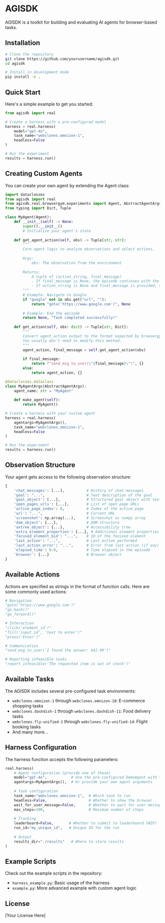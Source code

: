 # AGISDK

AGISDK is a toolkit for building and evaluating AI agents for browser-based tasks.

## Installation

```bash
# Clone the repository
git clone https://github.com/yourusername/agisdk.git
cd agisdk

# Install in development mode
pip install -e .
```

## Quick Start

Here's a simple example to get you started:

```python
from agisdk import real

# Create a harness with a pre-configured model
harness = real.harness(
    model="gpt-4o",
    task_name="webclones.omnizon-1",
    headless=False
)

# Run the experiment
results = harness.run()
```

## Creating Custom Agents

You can create your own agent by extending the Agent class:

```python
import dataclasses
from agisdk import real
from agisdk.real.browsergym.experiments import Agent, AbstractAgentArgs
from typing import Dict, Tuple

class MyAgent(Agent):
    def __init__(self) -> None:
        super().__init__()
        # Initialize your agent's state
        
    def get_agent_action(self, obs) -> Tuple[str, str]:
        """
        Core agent logic to analyze observations and select actions.
        
        Args:
            obs: The observation from the environment
            
        Returns:
            A tuple of (action_string, final_message)
            - If final_message is None, the episode continues with the given action
            - If action_string is None and final_message is provided, the episode ends
        """
        # Example: Navigate to Google
        if "google" not in obs.get("url", ""):
            return "goto('https://www.google.com')", None
            
        # Example: End the episode
        return None, "Task completed successfully!"
    
    def get_action(self, obs: dict) -> Tuple[str, Dict]:
        """
        Convert agent_action output to the format expected by browsergym.
        You usually don't need to modify this method.
        """
        agent_action, final_message = self.get_agent_action(obs)
        
        if final_message:
            return f"send_msg_to_user(\"{final_message}\")", {}
        else:
            return agent_action, {}

@dataclasses.dataclass
class MyAgentArgs(AbstractAgentArgs):
    agent_name: str = "MyAgent"
    
    def make_agent(self):
        return MyAgent()

# Create a harness with your custom agent
harness = real.harness(
    agentargs=MyAgentArgs(),
    task_name="webclones.omnizon-1",
    headless=False
)

# Run the experiment
results = harness.run()
```

## Observation Structure

Your agent gets access to the following observation structure:

```python
{
    'chat_messages': [...],          # History of chat messages
    'goal': "...",                   # Text description of the goal
    'goal_object': [...],            # Structured goal object with text and images
    'open_pages_urls': [...],        # List of open page URLs
    'active_page_index': 0,          # Index of the active page
    'url': "...",                    # Current URL
    'screenshot': np.array(...),     # Screenshot as numpy array
    'dom_object': {...},             # DOM structure
    'axtree_object': {...},          # Accessibility tree
    'extra_element_properties': {...}, # Additional element properties
    'focused_element_bid': "...",    # ID of the focused element
    'last_action': "...",            # Last action performed
    'last_action_error': "...",      # Error from last action (if any)
    'elapsed_time': 0.0,             # Time elapsed in the episode
    'browser': {...}                 # Browser object
}
```

## Available Actions

Actions are specified as strings in the format of function calls. Here are some commonly used actions:

```python
# Navigation
"goto('https://www.google.com')"
"go_back()"
"go_forward()"

# Interaction
"click('element_id')"
"fill('input_id', 'text to enter')"
"press('Enter')"

# Communication
"send_msg_to_user('I found the answer: $42.99')"

# Reporting infeasible tasks
"report_infeasible('The requested item is out of stock')"
```

## Available Tasks

The AGISDK includes several pre-configured task environments:

- `webclones.omnizon-1` through `webclones.omnizon-10`: E-commerce shopping tasks
- `webclones.dashdish-1` through `webclones.dashdish-11`: Food delivery tasks
- `webclones.fly-unified-1` through `webclones.fly-unified-14`: Flight booking tasks
- And many more...

## Harness Configuration

The harness function accepts the following parameters:

```python
real.harness(
    # Agent configuration (provide one of these)
    model="gpt-4o",           # Use the pre-configured DemoAgent with this model
    agentargs=MyAgentArgs(),  # Or provide your own agent arguments
    
    # Task configuration
    task_name="webclones.omnizon-1",  # Which task to run
    headless=False,                   # Whether to show the browser
    wait_for_user_message=False,      # Whether to wait for user messages
    max_steps=100,                    # Maximum number of steps
    
    # Tracking
    leaderboard=False,       # Whether to submit to leaderboard (WIP) 
    run_id="my_unique_id",   # Unique ID for the run
    
    # Output
    results_dir="./results"   # Where to store results
)
```

## Example Scripts

Check out the example scripts in the repository:

- `harness_example.py`: Basic usage of the harness
- `example.py`: More advanced example with custom agent logic

## License

[Your License Here]